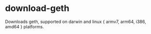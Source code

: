 # download-geth

Downloads geth, supported on darwin and linux { armv7, arm64, i386, amd64 } platforms.
